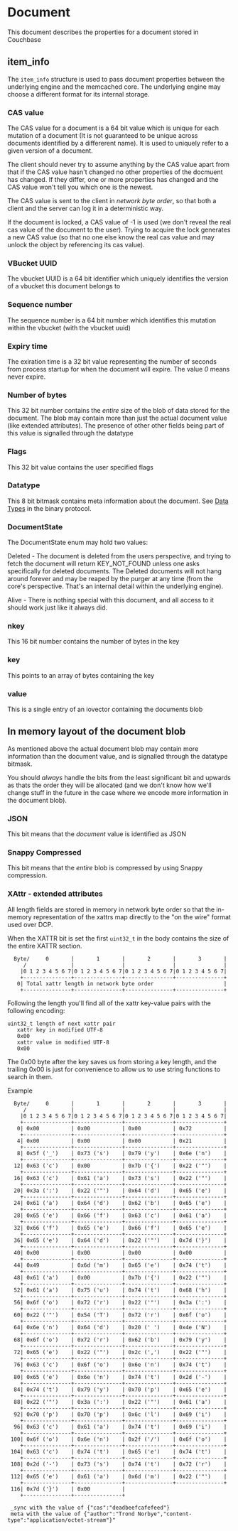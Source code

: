 # Document

This document describes the properties for a document stored in Couchbase

## item_info

The `item_info` structure is used to pass document properties between
the underlying engine and the memcached core. The underlying engine may
choose a different format for its internal storage.

### CAS value

The CAS value for a document is a 64 bit value which is unique for each
mutation of a document (It is not guaranteed to be unique across documents
identified by a differerent name). It is used to uniquely refer to a given
version of a document.

The client should never try to assume anything by the CAS value apart from
that if the CAS value hasn't changed no other properties of the docmuent
has changed. If they differ, one or more properties has changed and the
CAS value won't tell you which one is the newest.

The CAS value is sent to the client in *network byte order*, so that both
a client and the server can log it in a deterministic way.

If the document is locked, a CAS value of -1 is used (we don't
reveal the real cas value of the document to the user). Trying to
acquire the lock generates a new CAS value (so that no one else know
the real cas value and may unlock the object by referencing its cas
value).

### VBucket UUID

The vbucket UUID is a 64 bit identifier which uniquely identifies the version
of a vbucket this document belongs to

### Sequence number

The sequence number is a 64 bit number which identifies this mutation within
the vbucket (with the vbucket uuid)

### Expiry time

The exiration time is a 32 bit value representing the number of seconds from
process startup for when the document will expire. The value *0* means never
expire.

### Number of bytes

This 32 bit number contains the _entire_ size of the blob of data stored
for the document. The blob may contain more than just the actual document
value (like extended attributes). The presence of other other fields being
part of this value is signalled through the datatype

### Flags

This 32 bit value contains the user specified flags

### Datatype

This 8 bit bitmask contains meta information about the document. See
[Data Types](BinaryProtocol.md#data-types) in the binary protocol.

### DocumentState

The DocumentState enum may hold two values:

Deleted - The document is deleted from the users perspective, and trying
to fetch the document will return KEY_NOT_FOUND unless one asks specifically
for deleted documents. The Deleted documents will not hang around forever
and may be reaped by the purger at any time (from the core's perspective.
That's an internal detail within the underlying engine).

Alive - There is nothing special with this document, and all access to
it should work just like it always did.

### nkey

This 16 bit number contains the number of bytes in the key

### key

This points to an array of bytes containing the key

### value

This is a single entry of an iovector containing the documents blob

## In memory layout of the document blob

As mentioned above the actual document blob may contain more information
than the document value, and is signalled through the datatype bitmask.

You should _always_ handle the bits from the least significant bit and
upwards as thats the order they will be allocated (and we don't know how
we'll change stuff in the future in the case where we encode more information
in the document blob).

### JSON

This bit means that the _document_ value is identified as JSON

### Snappy Compressed

This bit means that the _entire_ blob is compressed by using Snappy
compression.

### XAttr - extended attributes

All length fields are stored in memory in network byte order so that
the in-memory representation of the xattrs map directly to the
"on the wire" format used over DCP.

When the XATTR bit is set the first `uint32_t` in the body contains the
size of the entire XATTR section.


      Byte/     0       |       1       |       2       |       3       |
         /              |               |               |               |
        |0 1 2 3 4 5 6 7|0 1 2 3 4 5 6 7|0 1 2 3 4 5 6 7|0 1 2 3 4 5 6 7|
        +---------------+---------------+---------------+---------------+
       0| Total xattr length in network byte order                      |
        +---------------+---------------+---------------+---------------+

Following the length you'll find all of the xattr key-value pairs with
the following encoding:

    uint32_t length of next xattr pair
       xattr key in modified UTF-8
       0x00
       xattr value in modified UTF-8
       0x00

The 0x00 byte after the key saves us from storing a key length,
and the trailing 0x00 is just for convenience to allow us to use
string functions to search in them.

Example

      Byte/     0       |       1       |       2       |       3       |
         /              |               |               |               |
        |0 1 2 3 4 5 6 7|0 1 2 3 4 5 6 7|0 1 2 3 4 5 6 7|0 1 2 3 4 5 6 7|
        +---------------+---------------+---------------+---------------+
       0| 0x00          | 0x00          | 0x00          | 0x72          |
        +---------------+---------------+---------------+---------------+
       4| 0x00          | 0x00          | 0x00          | 0x21          |
        +---------------+---------------+---------------+---------------+
       8| 0x5f ('_')    | 0x73 ('s')    | 0x79 ('y')    | 0x6e ('n')    |
        +---------------+---------------+---------------+---------------+
      12| 0x63 ('c')    | 0x00          | 0x7b ('{')    | 0x22 ('"')    |
        +---------------+---------------+---------------+---------------+
      16| 0x63 ('c')    | 0x61 ('a')    | 0x73 ('s')    | 0x22 ('"')    |
        +---------------+---------------+---------------+---------------+
      20| 0x3a (':')    | 0x22 ('"')    | 0x64 ('d')    | 0x65 ('e')    |
        +---------------+---------------+---------------+---------------+
      24| 0x61 ('a')    | 0x64 ('d')    | 0x62 ('b')    | 0x65 ('e')    |
        +---------------+---------------+---------------+---------------+
      28| 0x65 ('e')    | 0x66 ('f')    | 0x63 ('c')    | 0x61 ('a')    |
        +---------------+---------------+---------------+---------------+
      32| 0x66 ('f')    | 0x65 ('e')    | 0x66 ('f')    | 0x65 ('e')    |
        +---------------+---------------+---------------+---------------+
      36| 0x65 ('e')    | 0x64 ('d')    | 0x22 ('"')    | 0x7d ('}')    |
        +---------------+---------------+---------------+---------------+
      40| 0x00          | 0x00          | 0x00          | 0x00          |
        +---------------+---------------+---------------+---------------+
      44| 0x49          | 0x6d ('m')    | 0x65 ('e')    | 0x74 ('t')    |
        +---------------+---------------+---------------+---------------+
      48| 0x61 ('a')    | 0x00          | 0x7b ('{')    | 0x22 ('"')    |
        +---------------+---------------+---------------+---------------+
      52| 0x61 ('a')    | 0x75 ('u')    | 0x74 ('t')    | 0x68 ('h')    |
        +---------------+---------------+---------------+---------------+
      56| 0x6f ('o')    | 0x72 ('r')    | 0x22 ('"')    | 0x3a (':')    |
        +---------------+---------------+---------------+---------------+
      60| 0x22 ('"')    | 0x54 ('T')    | 0x72 ('r')    | 0x6f ('o')    |
        +---------------+---------------+---------------+---------------+
      64| 0x6e ('n')    | 0x64 ('d')    | 0x20 (' ')    | 0x4e ('N')    |
        +---------------+---------------+---------------+---------------+
      68| 0x6f ('o')    | 0x72 ('r')    | 0x62 ('b')    | 0x79 ('y')    |
        +---------------+---------------+---------------+---------------+
      72| 0x65 ('e')    | 0x22 ('"')    | 0x2c (',')    | 0x22 ('"')    |
        +---------------+---------------+---------------+---------------+
      76| 0x63 ('c')    | 0x6f ('o')    | 0x6e ('n')    | 0x74 ('t')    |
        +---------------+---------------+---------------+---------------+
      80| 0x65 ('e')    | 0x6e ('n')    | 0x74 ('t')    | 0x2d ('-')    |
        +---------------+---------------+---------------+---------------+
      84| 0x74 ('t')    | 0x79 ('y')    | 0x70 ('p')    | 0x65 ('e')    |
        +---------------+---------------+---------------+---------------+
      88| 0x22 ('"')    | 0x3a (':')    | 0x22 ('"')    | 0x61 ('a')    |
        +---------------+---------------+---------------+---------------+
      92| 0x70 ('p')    | 0x70 ('p')    | 0x6c ('l')    | 0x69 ('i')    |
        +---------------+---------------+---------------+---------------+
      96| 0x63 ('c')    | 0x61 ('a')    | 0x74 ('t')    | 0x69 ('i')    |
        +---------------+---------------+---------------+---------------+
     100| 0x6f ('o')    | 0x6e ('n')    | 0x2f ('/')    | 0x6f ('o')    |
        +---------------+---------------+---------------+---------------+
     104| 0x63 ('c')    | 0x74 ('t')    | 0x65 ('e')    | 0x74 ('t')    |
        +---------------+---------------+---------------+---------------+
     108| 0x2d ('-')    | 0x73 ('s')    | 0x74 ('t')    | 0x72 ('r')    |
        +---------------+---------------+---------------+---------------+
     112| 0x65 ('e')    | 0x61 ('a')    | 0x6d ('m')    | 0x22 ('"')    |
        +---------------+---------------+---------------+---------------+
     116| 0x7d ('}')    | 0x00          |
        +---------------+---------------+

     _sync with the value of {"cas":"deadbeefcafefeed"}
     meta with the value of {"author":"Trond Norbye","content-type":"application/octet-stream"}"
